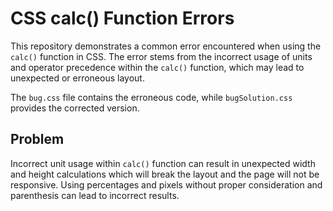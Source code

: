 # CSS calc() Function Errors

This repository demonstrates a common error encountered when using the `calc()` function in CSS. The error stems from the incorrect usage of units and operator precedence within the `calc()` function, which may lead to unexpected or erroneous layout.

The `bug.css` file contains the erroneous code, while `bugSolution.css` provides the corrected version.

## Problem

Incorrect unit usage within `calc()` function can result in unexpected width and height calculations which will break the layout and the page will not be responsive.  Using percentages and pixels without proper consideration and parenthesis can lead to incorrect results.